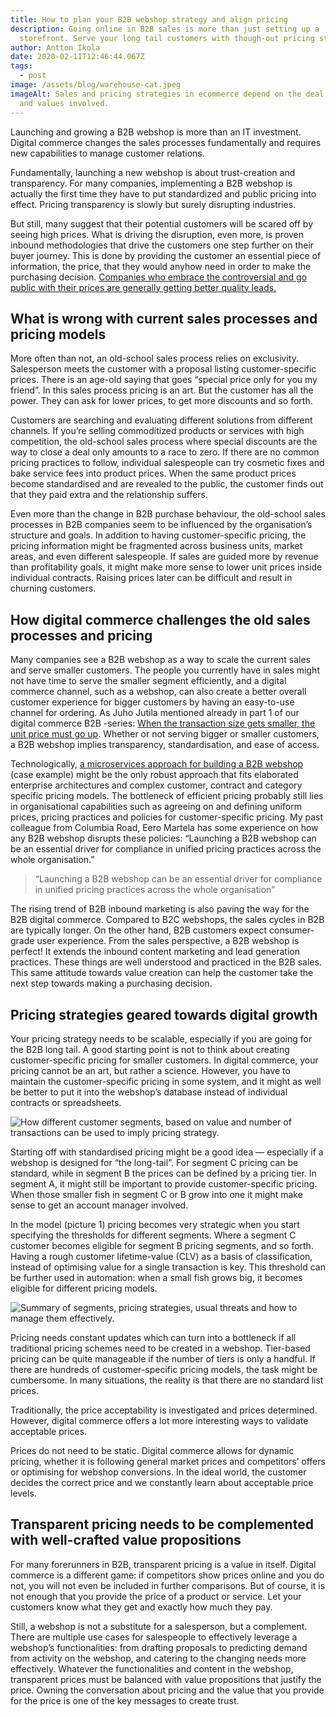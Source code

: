 ```yaml
---
title: How to plan your B2B webshop strategy and align pricing
description: Going online in B2B sales is more than just setting up a
  storefront. Serve your long tail customers with though-out pricing strategy.
author: Antton Ikola
date: 2020-02-11T12:46:44.067Z
tags:
  - post
image: /assets/blog/warehouse-cat.jpeg
imageAlt: Sales and pricing strategies in ecommerce depend on the deal amounts
  and values involved.
---
```

Launching and growing a B2B webshop is more than an IT investment. Digital commerce changes the sales processes fundamentally and requires new capabilities to manage customer relations. 

Fundamentally, launching a new webshop is about trust-creation and transparency. For many companies, implementing a B2B webshop is actually the first time they have to put standardized and public pricing into effect. Pricing transparency is slowly but surely disrupting industries.

But still, many suggest that their potential customers will be scared off by seeing high prices. What is driving the disruption, even more, is proven inbound methodologies that drive the customers one step further on their buyer journey. This is done by providing the customer an essential piece of information, the price, that they would anyhow need in order to make the purchasing decision. [Companies who embrace the controversial and go public with their prices are generally getting better quality leads.](https://blog.hubspot.com/marketing/why-publish-pricing-on-website-var)

## What is wrong with current sales processes and pricing models

More often than not, an old-school sales process relies on exclusivity. Salesperson meets the customer with a proposal listing customer-specific prices. There is an age-old saying that goes “special price only for you my friend”. In this sales process pricing is an art. But the customer has all the power. They can ask for lower prices, to get more discounts and so forth. 

Customers are searching and evaluating different solutions from different channels. If you’re selling commoditized products or services with high competition, the old-school sales process where special discounts are the way to close a deal only amounts to a race to zero. If there are no common pricing practices to follow, individual salespeople can try cosmetic fixes and bake service fees into product prices. When the same product prices become standardised and are revealed to the public, the customer finds out that they paid extra and the relationship suffers.

Even more than the change in B2B purchase behaviour, the old-school sales processes in B2B companies seem to be influenced by the organisation’s structure and goals. In addition to having customer-specific pricing, the pricing information might be fragmented across business units, market areas, and even different salespeople. If sales are guided more by revenue than profitability goals, it might make more sense to lower unit prices inside individual contracts. Raising prices later can be difficult and result in churning customers. 

## How digital commerce challenges the old sales processes and pricing

Many companies see a B2B webshop as a way to scale the current sales and serve smaller customers. The people you currently have in sales might not have time to serve the smaller segment efficiently, and a digital commerce channel, such as a webshop, can also create a better overall customer experience for bigger customers by having an easy-to-use channel for ordering. As Juho Jutila mentioned already in part 1 of our digital commerce B2B -series: [When the transaction size gets smaller, the unit price must go up](https://www.columbiaroad.com/blog/b2b-digital-commerce-going-for-the-long-tail). Whether or not serving bigger or smaller customers, a B2B webshop implies transparency, standardisation, and ease of access.

Technologically, [a microservices approach for building a B2B webshop](https://www.columbiaroad.com/cases/designing-and-building-a-b2b-mobile-ordering-system-with-microservices) (case example) might be the only robust approach that fits elaborated enterprise architectures and complex customer, contract and category specific pricing models. The bottleneck of efficient pricing probably still lies in organisational capabilities such as agreeing on and defining uniform prices, pricing practices and policies for customer-specific pricing. My past colleague from Columbia Road, Eero Martela has some experience on how any B2B webshop disrupts these policies: “Launching a B2B webshop can be an essential driver for compliance in unified pricing practices across the whole organisation.”

> “Launching a B2B webshop can be an essential driver for compliance in unified pricing practices across the whole organisation”

The rising trend of B2B inbound marketing is also paving the way for the B2B digital commerce. Compared to B2C webshops, the sales cycles in B2B are typically longer. On the other hand, B2B customers expect consumer-grade user experience. From the sales perspective, a B2B webshop is perfect! It extends the inbound content marketing and lead generation practices. These things are well understood and practiced in the B2B sales. This same attitude towards value creation can help the customer take the next step towards making a purchasing decision.

## Pricing strategies geared towards digital growth

Your pricing strategy needs to be scalable, especially if you are going for the B2B long tail. A good starting point is not to think about creating customer-specific pricing for smaller customers. In digital commerce, your pricing cannot be an art, but rather a science. However, you have to maintain the customer-specific pricing in some system, and it might as well be better to put it into the webshop’s database instead of individual contracts or spreadsheets.

![How different customer segments, based on value and number of transactions can be used to imply pricing strategy.](/assets/blog/long-tail.webp "Transaction value and deal counts defines most common pricing strategies")

Starting off with standardised pricing might be a good idea — especially if a webshop is designed for “the long-tail”. For segment C pricing can be standard, while in segment B the prices can be defined by a pricing tier. In segment A, it might still be important to provide customer-specific pricing. When those smaller fish in segment C or B grow into one it might make sense to get an account manager involved.

In the model (picture 1) pricing becomes very strategic when you start specifying the thresholds for different segments. Where a segment C customer becomes eligible for segment B pricing segments, and so forth. Having a rough customer lifetime-value (CLV) as a basis of classification, instead of optimising value for a single transaction is key. This threshold can be further used in automation: when a small fish grows big, it becomes eligible for different pricing models.

![Summary of segments, pricing strategies, usual threats and how to manage them effectively.](/assets/blog/table.webp "Summary of segments, pricing strategies, usual threats and how to manage them effectively.")

Pricing needs constant updates which can turn into a bottleneck if all traditional pricing schemes need to be created in a webshop. Tier-based pricing can be quite manageable if the number of tiers is only a handful. If there are hundreds of customer-specific pricing models, the task might be cumbersome. In many situations, the reality is that there are no standard list prices. 

Traditionally, the price acceptability is investigated and prices determined. However, digital commerce offers a lot more interesting ways to validate acceptable prices. 

Prices do not need to be static. Digital commerce allows for dynamic pricing, whether it is following general market prices and competitors’ offers or optimising for webshop conversions. In the ideal world, the customer decides the correct price and we constantly learn about acceptable price levels.

## Transparent pricing needs to be complemented with well-crafted value propositions

For many forerunners in B2B, transparent pricing is a value in itself. Digital commerce is a different game: if competitors show prices online and you do not, you will not even be included in further comparisons. But of course, it is not enough that you provide the price of a product or service. Let your customers know what they get and exactly how much they pay. 

Still, a webshop is not a substitute for a salesperson, but a complement. There are multiple use cases for salespeople to effectively leverage a webshop’s functionalities: from drafting proposals to predicting demand from activity on the webshop, and catering to the changing needs more effectively. Whatever the functionalities and content in the webshop, transparent prices must be balanced with value propositions that justify the price. Owning the conversation about pricing and the value that you provide for the price is one of the key messages to create trust.
